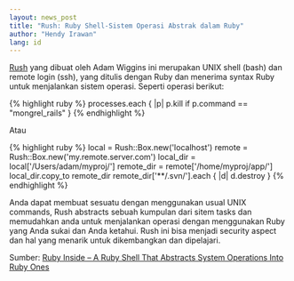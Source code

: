 ```yaml
---
layout: news_post
title: "Rush: Ruby Shell-Sistem Operasi Abstrak dalam Ruby"
author: "Hendy Irawan"
lang: id
---
```


[Rush][1] yang dibuat oleh Adam Wiggins ini merupakan UNIX shell (bash)
dan remote login (ssh), yang ditulis dengan Ruby dan menerima syntax
Ruby untuk menjalankan sistem operasi. Seperti operasi berikut:

{% highlight ruby %}
processes.each { |p| p.kill if p.command == "mongrel_rails" }
{% endhighlight %}

Atau

{% highlight ruby %}
local = Rush::Box.new('localhost')
remote = Rush::Box.new('my.remote.server.com')
local_dir = local['/Users/adam/myproj/']
remote_dir = remote['/home/myproj/app/']
local_dir.copy_to remote_dir
remote_dir['**/.svn/'].each { |d| d.destroy }
{% endhighlight %}

Anda dapat membuat sesuatu dengan menggunakan usual UNIX commands, Rush
abstracts sebuah kumpulan dari sitem tasks dan memudahkan anda untuk
menjalankan operasi dengan menggunakan Ruby yang Anda sukai dan Anda
ketahui. Rush ini bisa menjadi security aspect dan hal yang menarik
untuk dikembangkan dan dipelajari.

Sumber: [Ruby Inside – A Ruby Shell That Abstracts System Operations
Into Ruby Ones][1]



[1]: http://adam.blog.heroku.com/past/2008/2/19/rush_the_ruby_shell/
